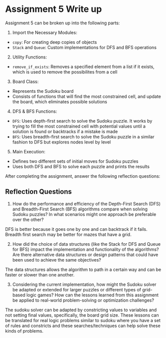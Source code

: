 # Assignment 5 Write up

Assignment 5 can be broken up into the following parts:
1. Import the Necessary Modules:
- `copy`: For creating deep copies of objects
- `Stack` and `Queue`: Custom implementations for DFS and BFS operations
2. Utility Functions: 
- `remove_if_exists`: Removes a specified element from a list if it exists, which is used to remove the possibilites from a cell
3. Board Class:
- Represents the Sudoku board
- Consists of functions that will find the most constrained cell, and update the board, which eliminates possible solutions
4. DFS & BFS Functions:
- `DFS`: Uses depth-first search to solve the Sudoku puzzle. It works by trying to fill the most constrained cell with potential values until a solution is found or backtracks if a mistake is made
- `BFS`: Uses breadth-first search to solve the Sudoku puzzle in a similar fashion to DFS but explores nodes level by level
5. Main Execution:
- Defines two different sets of initial moves for Sudoku puzzles
- Uses both DFS and BFS to solve each puzzle and prints the results


After completing the assignment, answer the following reflection questions:

## Reflection Questions

1. How do the performance and efficiency of the Depth-First Search (DFS) and Breadth-First Search (BFS) algorithms compare when solving Sudoku puzzles? In what scenarios might one approach be preferable over the other?

DFS is better because it goes one by one and can backtrack if it fails. Breadth first search may be better for mazes that have a grid.

2. How did the choice of data structures (like the Stack for DFS and Queue for BFS) impact the implementation and functionality of the algorithms? Are there alternative data structures or design patterns that could have been used to achieve the same objectives?

The data structures allows the algorithm to path in a certain way and can be faster or slower than one another.   

3. Considering the current implementation, how might the Sudoku solver be adapted or extended for larger puzzles or different types of grid-based logic games? How can the lessons learned from this assignment be applied to real-world problem-solving or optimization challenges?

The sudoku solver can be adapted by constricting values to variables and not setting final values, specifically, the board grid size. These lessons can be translated for real logic problems similar to sudoku where you have a set of rules and constricts and these searches/techniques can help solve these kinds of problems.